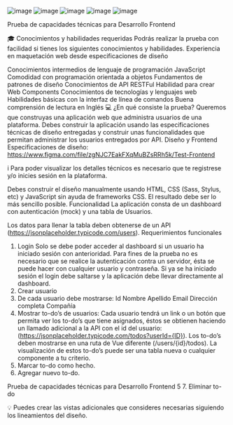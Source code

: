 ![image](https://user-images.githubusercontent.com/83982603/183107708-b4975dde-6743-4c89-90e0-50e77911472e.png)
![image](https://user-images.githubusercontent.com/83982603/183107881-11867aa1-364f-40c3-bbc9-df2d6f8a5a5b.png)
![image](https://user-images.githubusercontent.com/83982603/183107955-5371d412-7f19-4a62-b7c6-ae0540d71336.png)
![image](https://user-images.githubusercontent.com/83982603/183108119-970c0531-a9f7-42a7-a925-8e19524bb008.png)
![image](https://user-images.githubusercontent.com/83982603/183108218-557070d9-7ee0-4054-839d-d973f0c0c76c.png)


Prueba de capacidades técnicas
para Desarrollo Frontend

🎓 Conocimientos y habilidades requeridas
Podrás realizar la prueba con facilidad si tienes los siguientes conocimientos y
habilidades.
Experiencia en maquetación web desde especificaciones de diseño

Conocimientos intermedios de lenguaje de programación JavaScript
Comodidad con programación orientada a objetos
Fundamentos de patrones de diseño
Conocimientos de API RESTFul
Habilidad para crear Web Components
Conocimientos de tecnologías y lenguajes web
Habilidades básicas con la interfaz de línea de comandos
Buena comprensión de lectura en Inglés
💻 ¿En qué consiste la prueba?
Queremos que construyas una aplicación web que administra usuarios de una
plataforma. Debes construir la aplicación usando las especificaciones técnicas de
diseño entregadas y construir unas funcionalidades que permitan administrar los
usuarios entregados por API.
Diseño y Frontend
Especificaciones de diseño:
https://www.figma.com/file/zgNJC7EakFXqMuBZsRRh5k/Test-Frontend

i Para poder visualizar los detalles técnicos es necesario que te registrese y/o
inicies sesión en la plataforma.

Debes construir el diseño manualmente usando HTML, CSS (Sass, Stylus, etc) y
JavaScript sin ayuda de frameworks CSS. El resultado debe ser lo más sencillo posible.
Funcionalidad
La aplicación consta de un dashboard con autenticación (mock) y una tabla de
Usuarios.

Los datos para llenar la tabla deben obtenerse de un API
(https://jsonplaceholder.typicode.com/users).
Requerimientos funcionales
1. Login
Solo se debe poder acceder al dashboard si un usuario ha iniciado sesión con
anterioridad.
Para fines de la prueba no es necesario que se realice la autenticación contra
un servidor, ésta se puede hacer con cualquier usuario y contraseña.
Si ya se ha iniciado sesión el login debe saltarse y la aplicación debe llevar
directamente al dashboard.
2. Crear usuario
3. De cada usuario debe mostrarse:
Id
Nombre
Apellido
Email
Dirección completa
Compañía
4. Mostrar to-do’s de usuarios:
Cada usuario tendrá un link o un botón que permita ver los to-do’s que tiene
asignados, éstos se obtienen haciendo un llamado adicional a la API con el id
del usuario: (https://jsonplaceholder.typicode.com/todos?userId={ID}).
Los to-do’s deben mostrarse en una ruta de Vue diferente (/users/{id}/todos). La
visualización de estos to-do’s puede ser una tabla nueva o cualquier
componente a tu criterio.
5. Marcar to-do como hecho.
6. Agregar nuevo to-do.

Prueba de capacidades técnicas para Desarrollo Frontend 5
7. Eliminar to-do

💡 Puedes crear las vistas adicionales que consideres necesarias
siguiendo los lineamientos del diseño.
